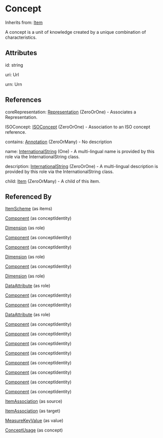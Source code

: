 
# Concept

Inherits from: [Item](../Base/Item.md)



A concept is a unit of knowledge created by a unique combination of characteristics.

## Attributes

id: string

uri: Url

urn: Urn



## References

coreRepresentation: [Representation](../Base/Representation.md) (ZeroOrOne) - Associates a Representation.

ISOConcept: [ISOConcept](ISOConcept.md) (ZeroOrOne) - Association to an ISO concept reference.

contains: [Annotation](../Base/Annotation.md) (ZeroOrMany) - No description

name: [InternationalString](../Base/InternationalString.md) (One) - A multi-lingual name is provided by this role via the InternationalString class.

description: [InternationalString](../Base/InternationalString.md) (ZeroOrOne) - A multi-lingual description is provided by this role via the InternationalString class.

child: [Item](../Base/Item.md) (ZeroOrMany) - A child of this item.



## Referenced By

[ItemScheme](../Base/ItemScheme.md) (as items)

[Component](../Base/Component.md) (as conceptIdentity)

[Dimension](../DataStructureDefinitions/Dimension.md) (as role)

[Component](../Base/Component.md) (as conceptIdentity)

[Component](../Base/Component.md) (as conceptIdentity)

[Dimension](../DataStructureDefinitions/Dimension.md) (as role)

[Component](../Base/Component.md) (as conceptIdentity)

[Dimension](../DataStructureDefinitions/Dimension.md) (as role)

[DataAttribute](../DataStructureDefinitions/DataAttribute.md) (as role)

[Component](../Base/Component.md) (as conceptIdentity)

[Component](../Base/Component.md) (as conceptIdentity)

[DataAttribute](../DataStructureDefinitions/DataAttribute.md) (as role)

[Component](../Base/Component.md) (as conceptIdentity)

[Component](../Base/Component.md) (as conceptIdentity)

[Component](../Base/Component.md) (as conceptIdentity)

[Component](../Base/Component.md) (as conceptIdentity)

[Component](../Base/Component.md) (as conceptIdentity)

[Component](../Base/Component.md) (as conceptIdentity)

[Component](../Base/Component.md) (as conceptIdentity)

[Component](../Base/Component.md) (as conceptIdentity)

[ItemAssociation](../ItemSchemeMaps/ItemAssociation.md) (as source)

[ItemAssociation](../ItemSchemeMaps/ItemAssociation.md) (as target)

[MeasureKeyValue](../DataStructureDefinitions/MeasureKeyValue.md) (as value)

[ConceptUsage](../MetadataStructureDefinitions/ConceptUsage.md) (as concept)



